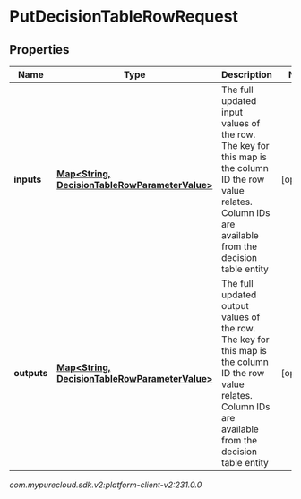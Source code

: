 # PutDecisionTableRowRequest


## Properties

| Name | Type | Description | Notes |
| ------------ | ------------- | ------------- | ------------- |
| **inputs** | [**Map&lt;String, DecisionTableRowParameterValue&gt;**](DecisionTableRowParameterValue) | The full updated input values of the row. The key for this map is the column ID the row value relates. Column IDs are available from the decision table entity |  [optional] |
| **outputs** | [**Map&lt;String, DecisionTableRowParameterValue&gt;**](DecisionTableRowParameterValue) | The full updated output values of the row. The key for this map is the column ID the row value relates. Column IDs are available from the decision table entity |  [optional] |




_com.mypurecloud.sdk.v2:platform-client-v2:231.0.0_
